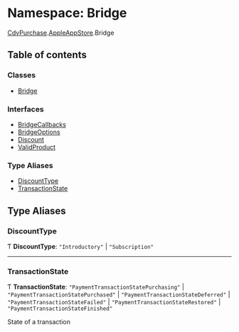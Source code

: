 # Namespace: Bridge

[CdvPurchase](CdvPurchase.md).[AppleAppStore](CdvPurchase.AppleAppStore.md).Bridge

## Table of contents

### Classes

- [Bridge](../classes/CdvPurchase.AppleAppStore.Bridge.Bridge.md)

### Interfaces

- [BridgeCallbacks](../interfaces/CdvPurchase.AppleAppStore.Bridge.BridgeCallbacks.md)
- [BridgeOptions](../interfaces/CdvPurchase.AppleAppStore.Bridge.BridgeOptions.md)
- [Discount](../interfaces/CdvPurchase.AppleAppStore.Bridge.Discount.md)
- [ValidProduct](../interfaces/CdvPurchase.AppleAppStore.Bridge.ValidProduct.md)

### Type Aliases

- [DiscountType](CdvPurchase.AppleAppStore.Bridge.md#discounttype)
- [TransactionState](CdvPurchase.AppleAppStore.Bridge.md#transactionstate)

## Type Aliases

### DiscountType

Ƭ **DiscountType**: ``"Introductory"`` \| ``"Subscription"``

___

### TransactionState

Ƭ **TransactionState**: ``"PaymentTransactionStatePurchasing"`` \| ``"PaymentTransactionStatePurchased"`` \| ``"PaymentTransactionStateDeferred"`` \| ``"PaymentTransactionStateFailed"`` \| ``"PaymentTransactionStateRestored"`` \| ``"PaymentTransactionStateFinished"``

State of a transaction
